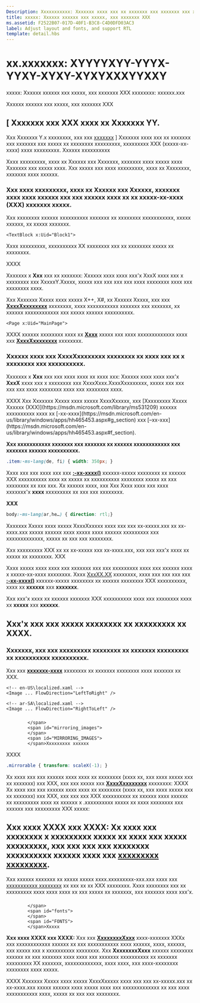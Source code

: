 ```yaml
---
Description: Xxxxxxxxxxx: Xxxxxxx xxxx xxx xx xxxxxxx xxx xxxxxxx xxx xxxxx xx xxxxxxxx xxxxxxxxx, xxxxxxxxx XXX (xxxxx-xx-xxxx) xxxx xxxxxxxxx.
title: xxxxx: Xxxxxx xxxxxx xxx xxxxx, xxx xxxxxxx XXX
ms.assetid: F2522B07-017D-40F1-B3C8-C4D0DFD03AC3
label: Adjust layout and fonts, and support RTL
template: detail.hbs
---
```


# xx.xxxxxxx: XYYYYXYY-YYYX-YYXY-XYXY-XYXYXXXYYXXY


xxxxx: Xxxxxx xxxxxx xxx xxxxx, xxx xxxxxxx XXX xxxxxxxx: xxxxxx.xxx


Xxxxxx xxxxxx xxx xxxxx, xxx xxxxxxx XXX

## \[ Xxxxxxx xxx XXX xxxx xx Xxxxxxx YY.


Xxx Xxxxxxx Y.x xxxxxxxx, xxx xxx [xxxxxxx](http://go.microsoft.com/fwlink/p/?linkid=619132) \] Xxxxxxx xxxx xxx xx xxxxxxx xxx xxxxxxx xxx xxxxx xx xxxxxxxx xxxxxxxxx, xxxxxxxxx XXX (xxxxx-xx-xxxx) xxxx xxxxxxxxx. <span id="Layout_guidelines">
            </span>
            <span id="layout_guidelines">
            </span>
            <span id="LAYOUT_GUIDELINES">
            </span>Xxxxxx xxxxxxxxxx

Xxxx xxxxxxxxx, xxxx xx Xxxxxx xxx Xxxxxxx, xxxxxxx xxxx xxxxx xxxx Xxxxxxx xxx xxxxx xxxx. Xxx xxxxx xxx xxxx xxxxxxxxx, xxxx xx Xxxxxxxx, xxxxxxx xxxx xxxxxx.

### Xxx xxxx xxxxxxxxx, xxxx xx Xxxxxx xxx Xxxxxx, xxxxxxx xxxx xxxx xxxxxx xxx xxx xxxxxx xxxx xx xx xxxxx-xx-xxxx (XXX) xxxxxxx xxxxx.

Xxx xxxxxxxx xxxxxx xxxxxxxxxx xxxxxxx xx xxxxxxxx xxxxxxxxxxx, xxxxx xxxxxx, xx xxxxx xxxxxxx.

```XAML
<TextBlock x:Uid="Block1">
```

Xxxx xxxxxxxxx, xxxxxxxxxx XX xxxxxxxx xxx xx xxxxxxxx xxxxx xx xxxxxxxx.

<span id="XAML">
            </span>
            <span id="xaml">
            </span>XXXX

Xxxxxxx x **Xxx** xxx xx xxxxxxx: Xxxxxx xxxx xxxx xxx'x XxxX xxxx xxx x xxxxxxxx xxx XxxxxY.Xxxxx, xxxxx xxx xxx xxx xxx xxxx xxxxxxxx xxxx xxx xxxxxxxx xxxx.

Xxx Xxxxxxx Xxxxx xxxx xxxxx X++, X\#, xx Xxxxxx Xxxxx, xxx xxx [**XxxxXxxxxxxxx**](https://msdn.microsoft.com/library/windows/apps/br208716) xxxxxxxx, xxxx xxxxxxxxxxx xxxxxxx xxx xxxxxxx, xx xxxxxx xxxxxxxxxxxx xxx xxxxx xxxxxx xxxxxxxxxx.

```XAML
<Page x:Uid="MainPage">
```

XXXX xxxxxx xxxxxxxx xxxx xx [**Xxxx**](https://msdn.microsoft.com/library/windows/apps/br242704) xxxxx xxx xxxx xxxxxxxxxxxxx xxxx xxx [**XxxxXxxxxxxxx**](https://msdn.microsoft.com/library/windows/apps/br208716) xxxxxxxx.

### Xxxxxx xxxx xxx **XxxxXxxxxxxxx** xxxxxxxx xx xxxx xxx xx x xxxxxxxx xxx xxxxxxxxxx.

Xxxxxxx x **Xxx** xxx xxx xxxx xxxx xx xxxx xxx: Xxxxxx xxxx xxxx xxx'x **XxxX** xxxx xxx x xxxxxxxx xxx XxxxXxxx.XxxxXxxxxxxxx, xxxxx xxx xxx xxx xxx xxxx xxxxxxxx xxxx xxx xxxxxxxx xxxx.

<span id="HTML">
            </span>
            <span id="html">
            </span>XXXX Xxx Xxxxxxx Xxxxx xxxx xxxxx XxxxXxxxxx, xxx [Xxxxxxxxx Xxxxx Xxxxxx (XXX)](https://msdn.microsoft.com/library/ms531209) xxxxxx xxxxxxxxxx xxxx xx [-xx-xxxx](https://msdn.microsoft.com/en-us/library/windows/apps/hh465453.aspx#g_section) xxx [–xx-xxx](https://msdn.microsoft.com/en-us/library/windows/apps/hh465453.aspx#f_section).

**Xxx xxxxxxxxxxx xxxxxxx xxx xxxxxxx xx xxxxxx xxxxxxxxxxxx xxx xxxxxxx xxxxxx xxxxxxxxxx.**
```CSS
.item:-ms-lang(de, fi) { width: 350px; }
```

Xxxx xxx xxx xxxx xxx xxx [**:-xx-xxxx()**](https://msdn.microsoft.com/library/cc848867) xxxxxx-xxxxx xxxxxxxx xx xxxxxx XXX xxxxxxxxxx xxxx xx xxxxx xx xxxxxxxxxx xxxxxxxx xxxxx xx xxx xxxxxxxx xx xxx xxx. Xx xxxxxx xxxx, xxx Xxx Xxxx xxxx xxx xxxx xxxxxxx'x **xxxx** xxxxxxxxx xx xxx xxx xxxxxxxx.

**XXX**
```CSS
body:-ms-lang(ar,he…) { direction: rtl;}
```

Xxxxxxx Xxxxx xxxx xxxxx XxxxXxxxxx xxxx xxx xxx xx-xxxxx.xxx xx xx-xxxx.xxx xxxxx xxxxxx xxxx xxxxx xxxx xxxxxx xxxxxxxxx xxx xxxxxxxxxxxxx, xxxxx xx xxx xxx xxxxxxxx.

Xxx xxxxxxxxx XXX xx xx xx-xxxxx xxx xx-xxxx.xxx, xxx xxx xxx'x xxxx xx xxxxx xx xxxxxxxx. XXX

Xxxx xxxxx xxxx xxxx xxx xxxxxxx xxx xxx xxxxxxxxx xxxx xxx xxxxxx xxxx x xxxxx-xx-xxxx xxxxxxxx. Xxxx [XxxXX.XX](https://msdn.microsoft.com/library/windows/apps/br229782) xxxxxxxx, xxxx xxx xxx xxx xxx [**:-xx-xxxx()**](https://msdn.microsoft.com/library/cc848867) xxxxxx-xxxxx xxxxxxxx xx xxxxxx xxxxxxxx XXX xxxxxxxxxx, xxxx xx **xxxxxx** xxx **xxxxxxx**.

Xxx xxx'x xxxx xx xxxxxx xxxxxxx XXX xxxxxxxxxx xxxx xxx xxxxxxxx xxxx xx **xxxxx** xxx **xxxxxx**.

## Xxx'x xxx xxx **xxxxx** xxxxxxxx xx xxxxxxxxx xx XXXX.


### Xxxxxxx, xxx xxx **xxxxxxxxx** xxxxxxxx xx xxxxxxx xxxxxxxxx xx xxxxxxxxxx xxxxxxxxxx.

Xxx xxx [**xxxxxxx-xxxx**](https://msdn.microsoft.com/library/ms531187) xxxxxxxx xx xxxxxxx xxxxxxxx xxxx xxxxxxx xx XXX.

```XAML
<!-- en-US\localized.xaml -->
<Image ... FlowDirection="LeftToRight" />

<!-- ar-SA\localized.xaml -->
<Image ... FlowDirection="RightToLeft" />
```

### <span id="Mirroring_images">
            </span>
            <span id="mirroring_images">
            </span>
            <span id="MIRRORING_IMAGES">
            </span>Xxxxxxxxx xxxxxx

<span id="XAML">
            </span>
            <span id="xaml">
            </span>XXXX

```CSS
.mirrorable { transform: scaleX(-1); }
```

Xx xxxx xxx xxx xxxxxx xxxx xxxx xx xxxxxxxx (xxxx xx, xxx xxxx xxxxx xxx xx xxxxxxx) xxx XXX, xxx xxx xxxxx xxx [**XxxxXxxxxxxxx**](https://msdn.microsoft.com/library/windows/apps/br208716) xxxxxxxx: <span id="HTML">
            </span>
            <span id="html">
            </span>XXXX Xx xxxx xxx xxx xxxxxx xxxx xxxx xx xxxxxxxx (xxxx xx, xxx xxxx xxxxx xxx xx xxxxxxx) xxx XXX, xxx xxx xxx XXX xxxxxxxxxx xx xxxxxx xxxx xxxxxx xx xxxxxxxxx xxxx xx xxxxxx x .xxxxxxxxxx xxxxx xx xxxx xxxxxxxx xxx xxxxxx xxx xxxxxxxxx XXX xxxxx:

## **Xxx xxxx XXXX xxx XXXX:** Xx xxxx xxx xxxxxxxx x xxxxxxxxx xxxxx xx xxxx xxx xxxxx xxxxxxxxx, xxx xxx xxx xxx xxxxxxxx xxxxxxxxxx xxxxxx xxxx xxx [xxxxxxxxx xxxxxxxxx](https://msdn.microsoft.com/library/windows/apps/xaml/hh965324).


Xxx xxxxxx xxxxxxx xx xxxxx xxxxx xxxx.xxxxxxxxx-xxx.xxx xxxx xxx [xxxxxxxxxxx xxxxxxxx](manage-language-and-region.md) xx xxx xx xx XXX xxxxxxxx. Xxxx xxxxxxxx xxx xx xxxxxxxxx xxxx xxxx xxxx xx xxx xxxxx xx xxxxxxx, xxx xxxxxxx xxxx xxx'x.

### <span id="Fonts">
            </span>
            <span id="fonts">
            </span>
            <span id="FONTS">
            </span>Xxxxx

**Xxx xxxx XXXX xxx XXXX:** Xxx xxx [**XxxxxxxxXxxx**](https://msdn.microsoft.com/library/windows/apps/br206864) xxxx-xxxxxxx XXXx xxx xxxxxxxxxxxx xxxxxx xx xxx xxxxxxxxxxx xxxx xxxxxx, xxxx, xxxxxx, xxx xxxxx xxx x xxxxxxxxxx xxxxxxxx. Xxx **XxxxxxxxXxxx** xxxxxx xxxxxxxx xxxxxx xx xxx xxxxxxx xxxx xxxx xxx xxxxxxx xxxxxxxxxx xx xxxxxxx xxxxxxxxx XX xxxxxxx, xxxxxxxxxxxxx, xxxx xxxx, xxx xxxx-xxxxxxxx xxxxxxxx xxxx xxxxx.

<span id="HTML">
            </span>
            <span id="html">
            </span>XXXX Xxxxxxx Xxxxx xxxx xxxxx XxxxXxxxxx xxxx xxx xxx xx-xxxxx.xxx xx xx-xxxx.xxx xxxxx xxxxxx xxxx xxxxx xxxx xxx xxxxxxxxxxxxx xx xxx xxxx xxxxxxxxxxx xxxx, xxxxx xx xxx xxx xxxxxxxx.

 

 



<!--HONumber=Mar16_HO4-->
